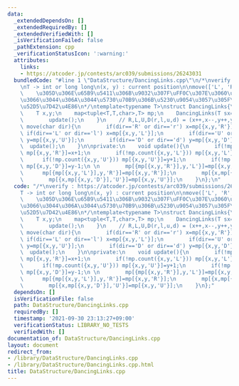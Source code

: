 ```yaml
---
data:
  _extendedDependsOn: []
  _extendedRequiredBy: []
  _extendedVerifiedWith: []
  _isVerificationFailed: false
  _pathExtension: cpp
  _verificationStatusIcon: ':warning:'
  attributes:
    links:
    - https://atcoder.jp/contests/arc039/submissions/26243031
  bundledCode: "#line 1 \"DataStructure/DancingLinks.cpp\"\n/*\nverify : https://atcoder.jp/contests/arc039/submissions/26243031\n\
    \nT -> int or long long\n(x, y) : current position\n\nmove(['L', 'R', 'U', 'D'])\n\
    \    \u305D\u306E\u65B9\u5411\u306B\u9032\u307F\uFF0C\u307E\u3060\u8A2A\u554F\u3057\
    \u3066\u3044\u306A\u3044\u5730\u70B9\u306B\u5230\u9054\u3057\u305F\u3089\u79FB\
    \u52D5\u7D42\u4E86\n*/\ntemplate<typename T>\nstruct DancingLinks{\npublic:\n\
    \    T x,y;\n    map<tuple<T,T,char>,T> mp;\n    DancingLinks(T sx=0,T sy=0):x(sx),y(sy){\n\
    \        update();\n    }\n    // R,L,U,D(r,l,u,d) = (x++,x--,y++,y--)\n    void\
    \ move(char dir){\n        if(dir=='R' or dir=='r') x=mp[{x,y,'R'}];\n       \
    \ if(dir=='L' or dir=='l') x=mp[{x,y,'L'}];\n        if(dir=='U' or dir=='u')\
    \ y=mp[{x,y,'U'}];\n        if(dir=='D' or dir=='d') y=mp[{x,y,'D'}];\n      \
    \  update();\n    }\n\nprivate:\n    void update(){\n        if(!mp.count({x,y,'R'}))\
    \ mp[{x,y,'R'}]=x+1;\n        if(!mp.count({x,y,'L'})) mp[{x,y,'L'}]=x-1;\n  \
    \      if(!mp.count({x,y,'U'})) mp[{x,y,'U'}]=y+1;\n        if(!mp.count({x,y,'D'}))\
    \ mp[{x,y,'D'}]=y-1;\n \n        mp[{mp[{x,y,'R'}],y,'L'}]=mp[{x,y,'L'}];\n  \
    \      mp[{mp[{x,y,'L'}],y,'R'}]=mp[{x,y,'R'}];\n        mp[{x,mp[{x,y,'U'}],'D'}]=mp[{x,y,'D'}];\n\
    \        mp[{x,mp[{x,y,'D'}],'U'}]=mp[{x,y,'U'}];\n    }\n};\n"
  code: "/*\nverify : https://atcoder.jp/contests/arc039/submissions/26243031\n\n\
    T -> int or long long\n(x, y) : current position\n\nmove(['L', 'R', 'U', 'D'])\n\
    \    \u305D\u306E\u65B9\u5411\u306B\u9032\u307F\uFF0C\u307E\u3060\u8A2A\u554F\u3057\
    \u3066\u3044\u306A\u3044\u5730\u70B9\u306B\u5230\u9054\u3057\u305F\u3089\u79FB\
    \u52D5\u7D42\u4E86\n*/\ntemplate<typename T>\nstruct DancingLinks{\npublic:\n\
    \    T x,y;\n    map<tuple<T,T,char>,T> mp;\n    DancingLinks(T sx=0,T sy=0):x(sx),y(sy){\n\
    \        update();\n    }\n    // R,L,U,D(r,l,u,d) = (x++,x--,y++,y--)\n    void\
    \ move(char dir){\n        if(dir=='R' or dir=='r') x=mp[{x,y,'R'}];\n       \
    \ if(dir=='L' or dir=='l') x=mp[{x,y,'L'}];\n        if(dir=='U' or dir=='u')\
    \ y=mp[{x,y,'U'}];\n        if(dir=='D' or dir=='d') y=mp[{x,y,'D'}];\n      \
    \  update();\n    }\n\nprivate:\n    void update(){\n        if(!mp.count({x,y,'R'}))\
    \ mp[{x,y,'R'}]=x+1;\n        if(!mp.count({x,y,'L'})) mp[{x,y,'L'}]=x-1;\n  \
    \      if(!mp.count({x,y,'U'})) mp[{x,y,'U'}]=y+1;\n        if(!mp.count({x,y,'D'}))\
    \ mp[{x,y,'D'}]=y-1;\n \n        mp[{mp[{x,y,'R'}],y,'L'}]=mp[{x,y,'L'}];\n  \
    \      mp[{mp[{x,y,'L'}],y,'R'}]=mp[{x,y,'R'}];\n        mp[{x,mp[{x,y,'U'}],'D'}]=mp[{x,y,'D'}];\n\
    \        mp[{x,mp[{x,y,'D'}],'U'}]=mp[{x,y,'U'}];\n    }\n};"
  dependsOn: []
  isVerificationFile: false
  path: DataStructure/DancingLinks.cpp
  requiredBy: []
  timestamp: '2021-09-30 23:13:27+09:00'
  verificationStatus: LIBRARY_NO_TESTS
  verifiedWith: []
documentation_of: DataStructure/DancingLinks.cpp
layout: document
redirect_from:
- /library/DataStructure/DancingLinks.cpp
- /library/DataStructure/DancingLinks.cpp.html
title: DataStructure/DancingLinks.cpp
---
```

